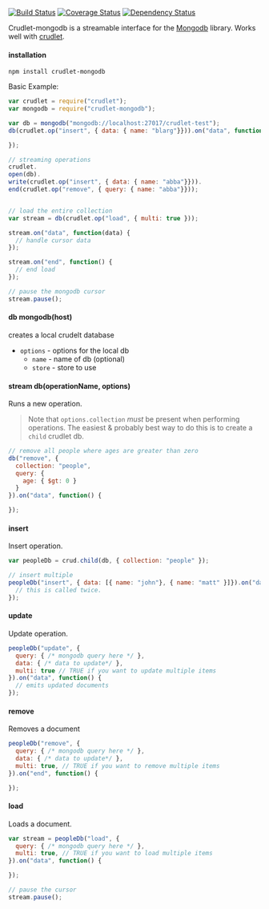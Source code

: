[![Build Status](https://travis-ci.org/mojo-js/crudlet-mongodb.svg)](https://travis-ci.org/mojo-js/crudlet-mongodb) [![Coverage Status](https://coveralls.io/repos/mojo-js/crudlet-mongodb/badge.svg?branch=master)](https://coveralls.io/r/mojo-js/crudlet-mongodb?branch=master) [![Dependency Status](https://david-dm.org/mojo-js/crudlet-mongodb.svg)](https://david-dm.org/mojo-js/crudlet-mongodb)


Crudlet-mongodb is a streamable interface for the [Mongodb](https://www.mongodb.org/) library. Works well with [crudlet](https://github.com/mojo-js/crudlet.js).

#### installation

```
npm install crudlet-mongodb
```

Basic Example:

```javascript
var crudlet = require("crudlet");
var mongodb = require("crudlet-mongodb");

var db = mongodb("mongodb://localhost:27017/crudlet-test");
db(crudlet.op("insert", { data: { name: "blarg"}})).on("data", function() {

});

// streaming operations
crudlet.
open(db).
write(crudlet.op("insert", { data: { name: "abba"}})).
end(crudlet.op("remove", { query: { name: "abba"}}));


// load the entire collection
var stream = db(crudlet.op("load", { multi: true }));

stream.on("data", function(data) {
  // handle cursor data
});

stream.on("end", function() {
  // end load
});

// pause the mongodb cursor
stream.pause();

```


#### db mongodb(host)

creates a local crudelt database

- `options` - options for the local db
  - `name` - name of db (optional)
  - `store` - store to use

#### stream db(operationName, options)

Runs a new operation.

> Note that `options.collection` *must* be present when performing operations. The easiest & probably best way to do this is to create a `child` crudlet db.

```javascript
// remove all people where ages are greater than zero
db("remove", {
  collection: "people",
  query: {
    age: { $gt: 0 }
  }
}).on("data", function() {

});
```

#### insert

Insert operation.

```javascript
var peopleDb = crud.child(db, { collection: "people" });

// insert multiple
peopleDb("insert", { data: [{ name: "john"}, { name: "matt" }]}).on("data", function() {
  // this is called twice.
});
```

#### update

Update operation.

```javascript
peopleDb("update", {
  query: { /* mongodb query here */ },
  data: { /* data to update*/ },
  multi: true // TRUE if you want to update multiple items
}).on("data", function() {
  // emits updated documents
});
```

#### remove

Removes a document

```javascript
peopleDb("remove", {
  query: { /* mongodb query here */ },
  data: { /* data to update*/ },
  multi: true, // TRUE if you want to remove multiple items
}).on("end", function() {

});
```

#### load

Loads a document.

```javascript
var stream = peopleDb("load", {
  query: { /* mongodb query here */ },
  multi: true, // TRUE if you want to load multiple items
}).on("data", function() {

});

// pause the cursor
stream.pause();
```
